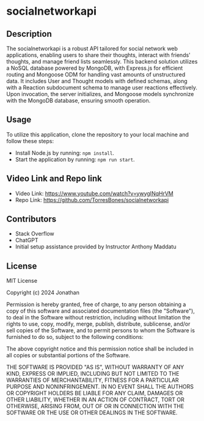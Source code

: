 # socialnetworkapi

## Description
The socialnetworkapi is a robust API tailored for social network web applications, enabling users to share their thoughts, interact with friends' thoughts, and manage friend lists seamlessly. This backend solution utilizes a NoSQL database powered by MongoDB, with Express.js for efficient routing and Mongoose ODM for handling vast amounts of unstructured data. It includes User and Thought models with defined schemas, along with a Reaction subdocument schema to manage user reactions effectively. Upon invocation, the server initializes, and Mongoose models synchronize with the MongoDB database, ensuring smooth operation.

## Usage
To utilize this application, clone the repository to your local machine and follow these steps:

- Install Node.js by running: `npm install`.
- Start the application by running: `npm run start`.

## Video Link and Repo link
- Video Link: https://www.youtube.com/watch?v=ywygINqHrVM
- Repo Link: https://github.com/TorresBones/socialnetworkapi

## Contributors
- Stack Overflow
- ChatGPT
- Initial setup assistance provided by Instructor Anthony Maddatu

## License
MIT License

Copyright (c) 2024 Jonathan

Permission is hereby granted, free of charge, to any person obtaining a copy
of this software and associated documentation files (the "Software"), to deal
in the Software without restriction, including without limitation the rights
to use, copy, modify, merge, publish, distribute, sublicense, and/or sell
copies of the Software, and to permit persons to whom the Software is
furnished to do so, subject to the following conditions:

The above copyright notice and this permission notice shall be included in all
copies or substantial portions of the Software.

THE SOFTWARE IS PROVIDED "AS IS", WITHOUT WARRANTY OF ANY KIND, EXPRESS OR
IMPLIED, INCLUDING BUT NOT LIMITED TO THE WARRANTIES OF MERCHANTABILITY,
FITNESS FOR A PARTICULAR PURPOSE AND NONINFRINGEMENT. IN NO EVENT SHALL THE
AUTHORS OR COPYRIGHT HOLDERS BE LIABLE FOR ANY CLAIM, DAMAGES OR OTHER
LIABILITY, WHETHER IN AN ACTION OF CONTRACT, TORT OR OTHERWISE, ARISING FROM,
OUT OF OR IN CONNECTION WITH THE SOFTWARE OR THE USE OR OTHER DEALINGS IN THE
SOFTWARE.
